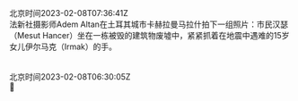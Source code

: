 北京时间2023-02-08T07:36:41Z<br>法新社摄影师Adem Altan在土耳其城市卡赫拉曼马拉什拍下一组照片：市民汉瑟（Mesut Hancer）坐在一栋被毁的建筑物废墟中，紧紧抓着在地震中遇难的15岁女儿伊尔马克（Irmak）的手。<br><br><br>北京时间2023-02-08T06:30:05Z<br>🤔<br><br><br>